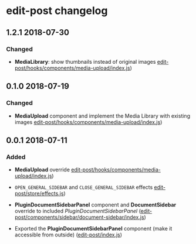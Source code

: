 # edit-post changelog

## 1.2.1 2018-07-30

### Changed

- **MediaLibrary**: show thumbnails instead of original images [edit-post/hooks/components/media-upload/index.js](https://github.com/front/gutenberg-js/blob/v1.2.1/src/js/gutenberg-overrides/edit-post/hooks/components/media-upload/index.js))

## 0.1.0 2018-07-19

### Changed

- **MediaUpload** component and implement the Media Library with existing images [edit-post/hooks/components/media-upload/index.js](https://github.com/front/gutenberg-js/blob/v0.1.0/src/js/gutenberg-overrides/edit-post/hooks/components/media-upload/index.js))

## 0.0.1 2018-07-11

### Added

- **MediaUpload** override [edit-post/hooks/components/media-upload/index.js](https://github.com/front/gutenberg-js/blob/v0.0.1/src/js/gutenberg-overrides/edit-post/hooks/components/media-upload/index.js))

- `OPEN_GENERAL_SIDEBAR` and `CLOSE_GENERAL_SIDEBAR` effects [edit-post/store/effects.js](https://github.com/front/gutenberg-js/blob/v0.0.1/src/js/gutenberg-overrides/edit-post/store/effects.js))

- **PluginDocumentSidebarPanel** component and **DocumentSidebar** override to included *PluginDocumentSidebarPanel* ([edit-post/components/sidebar/document-sidebar/index.js](https://github.com/front/gutenberg-js/blob/v0.0.1/src/js/gutenberg-overrides/edit-post/components/sidebar/document-sidebar/index.js))

- Exported the **PluginDocumentSidebarPanel** component (make it accessible from outside) ([edit-post/index.js](https://github.com/front/gutenberg-js/blob/v0.0.1/src/js/gutenberg-overrides/edit-post/index.js))
